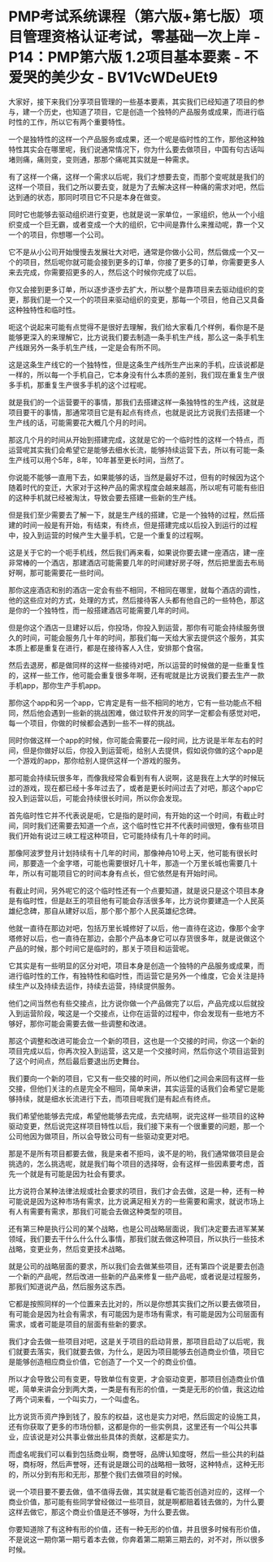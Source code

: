 # PMP考试系统课程（第六版+第七版）项目管理资格认证考试，零基础一次上岸 - P14：PMP第六版 1.2项目基本要素 - 不爱哭的美少女 - BV1VcWDeUEt9

大家好，接下来我们分享项目管理的一些基本要素，其实我们已经知道了项目的参与，建一个历史，也知道了项目，它是创造一个独特的产品服务或成果，而进行临时性的工作，所以它有两个重要特性。

一个是独特性的这样一个产品服务或成果，还一个呢是临时性的工作，那他这种独特性其实会在哪里呢，我们说通常情况下，你为什么要去做项目，中国有句古话叫堵则痛，痛则变，变则通，那那个痛呢其实就是一种需求。

有了这样一个痛，这样一个需求以后呢，我们才想要去变，而那个变呢就是我们的这样一个项目，我们之所以要去变，就是为了去解决这样一种痛的需求对吧，然后达到通的状态，那同时项目它不只是本身在做变。

同时它也能够去驱动组织进行变更，也就是说一家单位，一家组织，他从一个小组织变成一个巨无霸，或者变成一个大的组织，它中间是靠什么来推动呢，靠一个又一个的项目，你想哪一个公司。

它不是从小公司开始慢慢去发展壮大对吧，通常是你做小公司，然后做成一个又一个的项目，然后呢你就可能会接到更多的订单，你接了更多的订单，你需要更多人来去完成，你需要招更多的人，然后这个时候你完成了以后。

你又会接到更多订单，所以逐步逐步去扩大，所以整个是靠项目来去驱动组织的变更，那我们是一个又一个的项目来驱动组织的变更，那每一个项目，他自己又具备这种独特性和临时性。

呃这个说起来可能有点觉得不是很好去理解，我们给大家看几个样例，看你是不是能够更深入的来理解它，比方说我们要去制造一条手机生产线，那么这一条手机生产线跟另外一条手机生产线，一定是会有所不同。

这是这条生产线它的一个独特性，但是这条生产线所生产出来的手机，应该说都是一样的，所以每一个手机自己，它本身没有什么本质的差别，我们现在重复生产很多手机，那重复生产很多手机的这个过程呢。

就是我们的一个运营要干的事情，那我们去搭建这样一条独特性的生产线，这就是项目要干的事情，那通常项目它是有起点有终点，也就是说比方说我们去搭建一个生产线的话，可能需要花大概几个月的时间。

那这几个月的时间从开始到搭建完成，这就是它的一个临时性的这样一个特点，而运营呢其实我们会希望它是能够去细水长流，能够持续运营下去，所以有可能一条生产线可以用个5年，8年，10年甚至更长时间，当然了。

你说能不能够一直用下去，如果能够的话，当然是最好不过，但有的时候因为这个随着时代的变迁，大家对于这种产品的需求程度会越来越高，所以呢有可能有些旧的这种手机就已经被淘汰，导致会要去搭建一些新的生产线。

但是我们至少需要去了解一下，就是生产线的搭建，它是一个独特的过程，然后搭建的时间一般是有开始，有结束，有终点，但是搭建完成以后投入到运行的过程中，投入到运营的时候产生大量手机，它是一个重复的过程啊。

这是关于它的一个呃手机线，然后我们再来看，如果说你要去建一座酒店，建一座非常棒的一个酒店，那建酒店可能需要几年的时间建好房子呀，然后把里面去布局好啊，那可能需要花一些时间。

那你这座酒店和别的酒店一定会有些不相同，不相同在哪里，就每个酒店的调性，他的这些应对的方式，处理的方式，然后接待客人头都有他自己的一些特色，那这是你的一个独特性，而一般搭建酒店可能需要几年的时间。

但是你这个酒店一旦建好以后，你投场，你投入到运营，那你有可能会持续服务很久的时间，可能会服务几十年的时间，那我们每一天给大家去提供这个服务，其实本质上都是重复在进行，都是在接待客人入住，安排那个食宿。

然后去退房，都是做同样的这样一些接待对吧，所以运营的时候做的是一些重复性的，这样一些工作，他可能会重复很多年啊，还有呢就是比方说我们要去生产一款手机app，那你生产手机app。

那你这个app和另一个app，它肯定是有一些不相同的地方，它有一些功能点不相同，然后他会遇到一些新的挑战困难，做过软件开发的同学一定都会有感觉对吧，每一个项目，你做的时候都会遇到一些不一样的挑战。

同时你做这样一个app的时候，你可能会需要花一段时间，比方说是半年左右的时间，但是你做好以后，你投入到运营呃，给别人去提供，假如说你做的这个app是一个游戏的app，那你给别人提供这样一个游戏的服务。

那可能会持续玩很多年，而像我经常会看到有有人说啊，这是我在上大学的时候玩过的游戏，现在都已经十多年过去了，或者是更长时间过去了对吧，那这个app它投入到运营以后，可能会持续很长时间，所以你会发现。

首先临时性它并不代表说是呃，它是指的是时间，有开始的这一个时间，有截止时间，同时我们还需要去知道一个点，这个临时性它并不代表时间很短，像有些项目我们开始有说过三峡工程这种项目，它可能持续有几十年的时间。

那像阿波罗登月计划持续有十几年的时间，那像神舟10号上天，他可能有很长时间，那要造一个金字塔，可能也需要很好几十年，那造一个万里长城也需要几十年，所以有可能项目它的时间本身有点长，但它依然是有开始时间。

有截止时间，另外呢它的这个临时性还有一个点要知道，就是说只是这个项目本身是有临时性，但是赵王的项目他有可能会存活很多年，比方说你要建造一个人民英雄纪念碑，那自从建好以后，那个那个那个人民英雄纪念碑。

他就一直待在那边对吧，包括万里长城修好了以后，他一直待在这边，像那个金字塔修好以后，也一直待在那边，会那个产品本身它可以存货很多年，就是说做这个产品的时候，那个时间它是临时的，那关于项目和运营呢。

它其实是有一些明显的区分对吧，项目本身是创造一个独特的产品服务或成果，而进行临时性的工作，有独特性和临时性，而运营它是另外一个维度，它会关注是持续生产以及持续去运作，持续去运营，持续提供服务。

他们之间当然也有些交接点，比方说你做一个产品做完了以后，产品完成以后就投入到运营阶段，唉这是一个交接点，让你在运营的过程中，你会发现有一些地方不够好，那你可能会需要去做一些调整和改进。

那这个调整和改进可能会立一个新的项目，这也是一个交接的时间，你这一个新的项目完成以后，你再次投入到运营，这又是一个交接时间，然后你这个项目运营到了这个时间点，然后最后要退出历史舞台。

我们要向一个新的项目，它又有一些交接的时间，所以他们之间会来回有这样一些交接，但他们关注的点是完全不相同，简单来讲，其实运营的话我们会希望它是能够持续，就是细水长流进行下去，而项目呢我们是有起点有终点。

我们希望他能够去完成，希望他能够去完成，去完结啊，说完这样一些项目的这种驱动变更，然后说完这样项目特性以后，我们接下来有一个很重要的问题，那一个公司他因为做项目，所以会导致公司有一些驱动变更对吧。

那是不是所有项目都要去做，我是来者不拒吗，诶不是的哟，我们通常做项目是会挑选的，怎么挑选呢，就是我们每个项目的选择呀，会有这样一些因素要考虑，首先一个就是有可能是因为社会有要求。

比方说符合某种法律法规或社会要求的项目，我们才会去做，这是一种，还有一种可能说是因为这种市场有需求，比方说满足相关方的一些需要和需求，就说市场上有人有需要有需求，那我们可能会去做这种类型的项目。

还有第三种是执行公司的某个战略，也是公司战略层面说，我们决定要去进军某某领域，我们要去干什么什么什么事情，那我们就去做这种项目，所以执行一些技术战略，变更业务，然后变更技术战略。

就是公司的战略层面的要求，所以我们会去做某些项目，还有第四个说是要去创造一个新的产品呢，然后改进一些新的产品来修复一些产品呢，或者说是过程服务，那我们知道说产品，然后服务这东西。

它都是按照同样的一个位置来去比对的，所以是你想其实我们之所以要去做项目，有可能会是因为社会有需求，有可能因为是市场有需求，有可能是因为公司层面有需求，或者可能是项目的层面有些新的要求。

我们才会去做一些项目对吧，这是关于项目的启动背景，那项目启动了以后呢，我们就要去落实，我们就要去做，为什么，是因为项目能够去创造商业价值，项目它是能够创造相应商业价值，它创造了一个又一个的商业价值。

所以才会导致公司有变更，导致单位有变更，才会驱动变更，那项目创造商业价值呢，简单来讲会分到两大类，一类是有有形的价值，一类是无形的价值，我这边给了两个词来看，一个叫实力，一个叫虚名。

比方说货币资产挣到钱了，股东的权益，这也是实力对吧，然后固定的设施工具，还有你获取了更多的市场份额，这都是你的一些实例具，这里还有一个叫公共事业，应该说是对公共事业做出些具体的贡献，这都是实力。

而虚名呢我们可以看到包括商业啊，商誉呀，品牌认知度呀，然后一些公共的利益呀，商标呀，然后声誉呀，还有说是跟公司的战略相一致呀，这种特点，这种无形的，所以分到有形和无形，那整个我们去做项目的时候。

说一个项目要不要去做，值不值得去做，其实就是看它能否创造对应的，这样一个商业价值，那可能有些同学曾经做过一些项目，就是啊都赔着钱去做的，为什么要这样去做它，那这个商业价值是还不够呀，为什么要去做。

你要知道除了有这种有形的价值，还有一种无形的价值，并且很多时候有形价值，不是说这一期你第一期亏着本去做，你奔着第二期第三期去的，对不对，所以很多时候。

